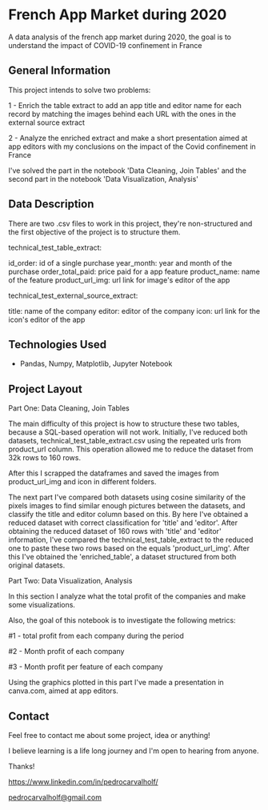 # French App Market during 2020

A data analysis of the french app market during 2020, the goal is to understand the impact of COVID-19 confinement in France
## General Information
  This project intends to solve two problems:
  
  1 - Enrich the table extract to add an app title and editor name for each record by matching the images behind each URL with the ones in the external source extract
  
  2 - Analyze the enriched extract and make a short presentation aimed at app editors with my conclusions on the impact of the Covid confinement in France
  
  I've solved the part in the notebook 'Data Cleaning, Join Tables' and the second part in the notebook 'Data Visualization, Analysis'
  
## Data Description
  There are two .csv files to work in this project, they're non-structured and the first objective of the project is to structure them.
  
  technical_test_table_extract: 
  
  id_order: id of a single purchase
  year_month: year and month of the purchase
  order_total_paid: price paid for a app feature
  product_name: name of the feature
  product_url_img: url link for image's editor of the app
  
  technical_test_external_source_extract:
  
  title: name of the company
  editor: editor of the company 
  icon: url link for the icon's editor of the app
  
 ## Technologies Used
 
- Pandas, Numpy, Matplotlib, Jupyter Notebook

 ## Project Layout
 
 Part One: Data Cleaning, Join Tables
 
 The main difficulty of this project is how to structure these two tables, because a SQL-based operation will not work.
 Initially, I've reduced both datasets, technical_test_table_extract.csv using the repeated urls from product_url column. This operation allowed me to reduce the dataset from 32k rows to 160 rows. 
 
 After this I scrapped the dataframes and saved the images from product_url_img and icon in different folders. 
 
 The next part I've compared both datasets using cosine similarity of the pixels images to find similar enough pictures between the datasets, and classify the title and editor column based on this. 
 By here I've obtained a reduced dataset with correct classification for 'title' and 'editor'.
 After obtaining the reduced dataset of 160 rows with 'title' and 'editor' information, I've compared the technical_test_table_extract to the reduced one to paste these two rows based on the equals 'product_url_img'. After this I've obtained the 'enriched_table', a dataset structured from both original datasets.
 
 Part Two: Data Visualization, Analysis
 
 In this section I analyze what the total profit of the companies and make some visualizations.
 
 Also, the goal of this notebook is to investigate the following metrics:

#1 - total profit from each company during the period

#2 - Month profit of each company

#3 - Month profit per feature of each company

Using the graphics plotted in this part I've made a presentation in canva.com, aimed at app editors.

## Contact

Feel free to contact me about some project, idea or anything! 

I believe learning is a life long journey and I'm open to hearing from anyone.

Thanks!

https://www.linkedin.com/in/pedrocarvalholf/

pedrocarvalholf@gmail.com

 
